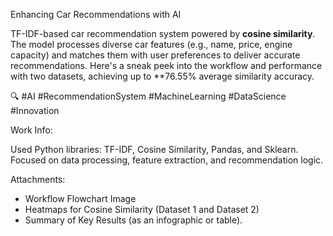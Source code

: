 Enhancing Car Recommendations with AI

TF-IDF-based car recommendation system powered by **cosine similarity**. The model processes diverse car features (e.g., name, price, engine capacity) and matches them with user preferences to deliver accurate recommendations. Here's a sneak peek into the workflow and performance with two datasets, achieving up to **76.55% average similarity accuracy.  

🔍 #AI #RecommendationSystem #MachineLearning #DataScience #Innovation  

Work Info:

Used Python libraries: TF-IDF, Cosine Similarity, Pandas, and Sklearn.
Focused on data processing, feature extraction, and recommendation logic.

Attachments:  
- Workflow Flowchart Image  
- Heatmaps for Cosine Similarity (Dataset 1 and Dataset 2)  
- Summary of Key Results (as an infographic or table).  
